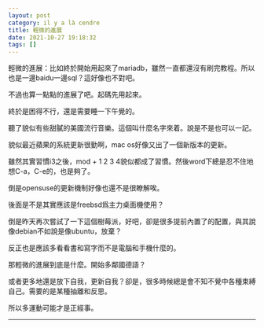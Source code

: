 ```yaml
---
layout: post
category: il y a là cendre
title: 輕微的進展
date: 2021-10-27 19:18:32
tags: []
---
```


輕微的進展：比如終於開始用起來了mariadb，雖然一直都還沒有刷完教程。所以也是一邊baidu一邊sql？這好像也不對吧。

不過也算一點點的進展了吧。起碼先用起來。

終於是困得不行，還是需要睡一下午覺的。

聽了貌似有些甜膩的美國流行音樂。這個叫什麼名字來着。說是不是也可以一記。

貌似最近蘋果的系統更新很勤啊，mac os好像又出了一個新版本的更新。

雖然其實習慣i3之後，mod + 1 2 3 4貌似都成了習慣。然後word下總是忍不住地想C-a，C-e的，也是夠了。

倒是opensuse的更新機制好像也還不是很瞭解唉。

後面是不是其實應該是freebsd爲主力桌面機使用？

倒是昨天再次嘗試了一下這個樹莓派，好吧，卻是很多提前內置了的配置，與其說像debian不如說是像ubuntu，放棄？

反正也是應該多看看書和寫字而不是電腦和手機什麼的。

那輕微的進展到底是什麼。開始多鄰國德語？

或者更多地還是放下自我，更新自我？卻是，很多時候總是會不知不覺中各種束縛自己。需要的是某種抽離和反思。

所以多運動可能才是正經事。





--------




